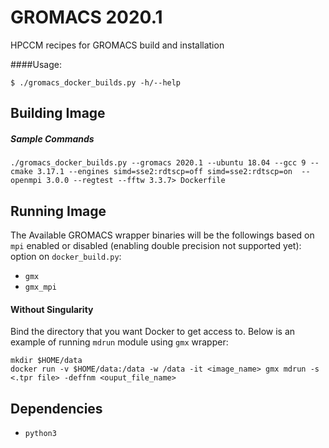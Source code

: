 # GROMACS 2020.1
HPCCM recipes for GROMACS build and installation

####Usage:

    $ ./gromacs_docker_builds.py -h/--help

## Building Image
##### Sample Commands
    ./gromacs_docker_builds.py --gromacs 2020.1 --ubuntu 18.04 --gcc 9 --cmake 3.17.1 --engines simd=sse2:rdtscp=off simd=sse2:rdtscp=on  --openmpi 3.0.0 --regtest --fftw 3.3.7> Dockerfile

## Running Image
The Available GROMACS wrapper binaries will be the followings based on `mpi` enabled or disabled (enabling double precision not supported yet):
option on `docker_build.py`:

* `gmx`
* `gmx_mpi`

#### Without Singularity

Bind the directory that you want Docker to get access to. Below is an example of running `mdrun` module using `gmx` wrapper:

    mkdir $HOME/data
    docker run -v $HOME/data:/data -w /data -it <image_name> gmx mdrun -s <.tpr file> -deffnm <ouput_file_name>


## Dependencies

* `python3`

